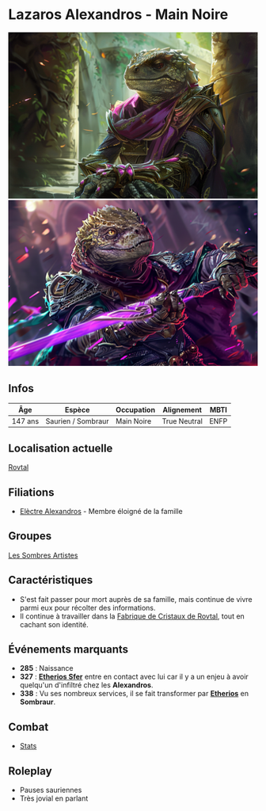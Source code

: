 # Lazaros Alexandros - Main Noire
![Lazaros Alexandros](../../../_images/lazaros3.png)
![Lazaros Alexandros](../../../_images/LazarosAlexandros_3.png)

## Infos 
| Âge | Espèce | Occupation | Alignement | MBTI |
| --- | ------ | ---------- | ---------- | ---- |
| 147 ans | Saurien / Sombraur | Main Noire | True Neutral | ENFP |

## Localisation actuelle
[Rovtal](../../VILLES/Rovtal.md)

## Filiations
* [Elèctre Alexandros](../DVOLSTI/Elèctre_Alexandros.md) - Membre éloigné de la famille

## Groupes 
[Les Sombres Artistes](../../VILLES/Rovtal.md#les-sombres-artistes)

## Caractéristiques
* S'est fait passer pour mort auprès de sa famille, mais continue de vivre parmi eux pour récolter des informations.
* Il continue à travailler dans la [Fabrique de Cristaux de Rovtal](../../VILLES/Rovtal.md#la-fabrique-de-cristaux), tout en cachant son identité.

## Événements marquants
* **285** : Naissance
* **327** : [**Etherios Sfer**](./Ethérios_Sfer.md) entre en contact avec lui car il y a un enjeu à avoir quelqu'un d'infiltré chez les **Alexandros**.
* **338** : Vu ses nombreux services, il se fait transformer par [**Etherios**](./Ethérios_Sfer.md) en **Sombraur**.

## Combat
* [Stats](../../../STAT_BLOCKS/CLASS/SombraurGuerrier.md)

## Roleplay
* Pauses sauriennes
* Très jovial en parlant